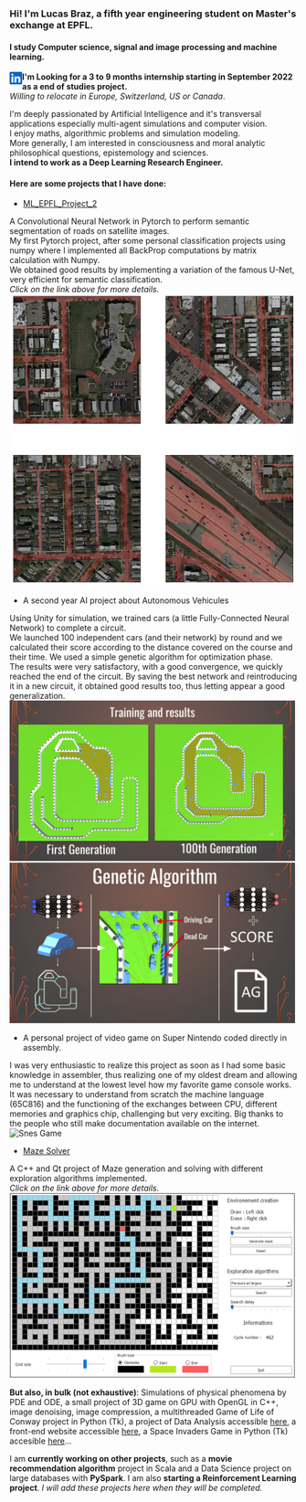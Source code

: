 ### Hi! I'm Lucas Braz, a fifth year engineering student on Master's exchange at EPFL.
#### I study Computer science, signal and image processing and machine learning.   
[<img align="left" alt="My Linkedin" width="22px" src="linkedin.svg" />](https://www.linkedin.com/in/lucas-braz-cappelo/) **I'm Looking for a 3 to 9 months internship starting in September 2022 as a end of studies project.**   
*Willing to relocate in Europe, Switzerland, US or Canada*.  

I'm deeply passionated by Artificial Intelligence and it's transversal applications especially multi-agent simulations and computer vision.   
I enjoy maths, algorithmic problems and simulation modeling.   
More generally, I am interested in consciousness and moral analytic philosophical questions, epistemology and sciences.     
**I intend to work as a Deep Learning Research Engineer.**  

#### Here are some projects that I have done:
- [ML_EPFL_Project_2](www.github.com/LucasBrazCappelo/ML_EPFL_Project_2)

A Convolutional Neural Network in Pytorch to perform semantic segmentation of roads on satellite images.  
My first Pytorch project, after some personal classification projects using numpy where I implemented all BackProp computations by matrix calculation with Numpy.   
We obtained good results by implementing a variation of the famous U-Net, very efficient for semantic classification.   
*Click on the link above for more details.*    
<img src="https://github.com/LucasBrazCappelo/ML_EPFL_Project_2/blob/main/report/figures/output_test.png" alt=U-Net width="500">   
- A second year AI project about Autonomous Vehicules

Using Unity for simulation, we trained cars (a little Fully-Connected Neural Network) to complete a circuit.  
We launched 100 independent cars (and their network) by round and we calculated their score according to the distance covered on the course and their time.
We used a simple genetic algorithm for optimization phase.  
The results were very satisfactory, with a good convergence, we quickly reached the end of the circuit. By saving the best network and reintroducing it in a new circuit, it obtained good results too, thus letting appear a good generalization.   
<img src="GeneticAlgo/Result.jpg" alt="Genetic Algo Result" width="500"/> <img src="GeneticAlgo/Learning.jpg" alt="Genetic Algo" width="500"/>
- A personal project of video game on Super Nintendo coded directly in assembly.  

I was very enthusiastic to realize this project as soon as I had some basic knowledge in assembler, thus realizing one of my oldest dream and allowing me to understand at the lowest level how my favorite game console works.  
It was necessary to understand from scratch the machine language (65C816) and the functioning of the exchanges between CPU, different memories and graphics chip, challenging but very exciting. Big thanks to the people who still make documentation available on the internet.  
<img src="myGame.gif" alt="Snes Game" width="500"/>   

- [Maze Solver](https://github.com/Maxlo24/Project_CPP_4ETI)

A C++ and Qt project of Maze generation and solving with different exploration algorithms implemented.   
*Click on the link above for more details.*   
<img src="https://github.com/Maxlo24/Project_CPP_4ETI/blob/main/ExploAlgoMaze.png" alt="Maze" width="500"/>                                  
   
   
**But also, in bulk (not exhaustive)**: Simulations of physical phenomena by PDE and ODE, a small project of 3D game on GPU with OpenGL in C++, image denoising, image compression, a multithreaded Game of Life of Conway project in Python (Tk), a project of Data Analysis accessible [here](https://kallebju.github.io/ada-website/), a front-end website accessible [here](https://github.com/MathieuLeclercq/site-de-voyage), a Space Invaders Game in Python (Tk) accesible [here](https://github.com/MathieuLeclercq/Space-Invaders-)...   
   
I am **currently working on other projects**, such as a **movie recommendation algorithm** project in Scala and a Data Science project on large databases with **PySpark**. I am also **starting a Reinforcement Learning project**. *I will add these projects here when they will be completed.*
